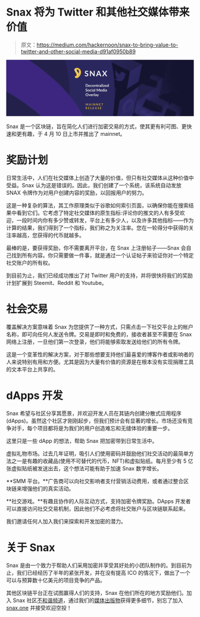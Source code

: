 # Snax 将为 Twitter 和其他社交媒体带来价值

> 原文：<https://medium.com/hackernoon/snax-to-bring-value-to-twitter-and-other-social-media-d91af0950b89>

![](img/ddec05520224ea732ce4aac14dccf8be.png)

Snax 是一个区块链，旨在简化人们进行加密交易的方式，使其更有利可图、更快速和更有趣，于 4 月 10 日上市并推出了 mainnet。

# 奖励计划

日常生活中，人们在社交媒体上创造了大量的价值，但只有社交媒体从这种价值中受益。Snax 认为这是错误的。因此，我们创建了一个系统，该系统自动发放 SNAX 令牌作为对用户创建内容的奖励，以回报用户的努力。

这是一种复杂的算法，其工作原理类似于谷歌如何索引页面，以确保你能在搜索结果中看到它们。它考虑了特定社交媒体的原生指标:评论你的推文的人有多受欢迎，一段时间内你有多少赞或转发，平台上有多少人，以及许多其他指标——作为计算的结果，我们得到了一个指标，我们称之为关注率。您在一轮得分中获得的关注率越高，您获得的代币就越多。

最棒的是，要获得奖励，你不需要离开平台，在 Snax 上注册帖子——Snax 会自己找到所有内容。你只需要做一件事，就是通过一个认证帖子来验证你对一个特定社交账户的所有权。

到目前为止，我们已经成功推出了对 Twitter 用户的支持，并将很快将我们的奖励计划扩展到 Steemit、Reddit 和 Youtube。

# 社会交易

覆盖解决方案意味着 Snax 为您提供了一种方式，只需点击一下社交平台上的帐户名称，即可向任何人发送令牌。交易是即时和免费的，接收者甚至不需要在 Snax 网络上注册，一旦他们第一次登录，他们将能够索取发送给他们的所有令牌。

这是一个变革性的解决方案，对于那些想要支持他们最喜爱的博客作者或影响者的人来说特别有用和方便。尤其是因为大量有价值的资源是在根本没有实现捐赠工具的文本平台上共享的。

# dApps 开发

Snax 希望与社区分享其愿景，并欢迎开发人员在其链内创建分散式应用程序(dApps)。虽然这个社区才刚刚起步，但我们预计会有显著的增长。市场还没有竞争对手，每个项目都将是为我们的用户创造难忘和无缝体验的重要一步。

这里只是一些 dApp 的想法，帮助 Snax 把加密带到日常生活中。

虚拟礼物市场。过去几年证明，吸引人们使用密码并鼓励他们社交活动的最简单方法之一是有趣的收藏品(使用不可替代的代币，NFT)和虚拟贴纸。每月至少有 5 亿张虚拟贴纸被发送出去，这个想法可能有助于加速 Snax 数字增长。

**SMM 平台。**广告商可以向社交影响者支付营销活动费用，或者通过整合区块链来增强他们的真实活动。

**社交游戏。**有趣且协作的人际互动方式，支持加密令牌奖励。DApps 开发者可以直接访问社交交易机制，因此他们不必考虑将社交账户与区块链联系起来。

我们邀请任何人加入我们来探索和开发加密的潜力。

# 关于 Snax

Snax 是由一个致力于帮助人们采用加密并享受其好处的小团队制作的。到目前为止，我们已经经历了半年的紧张开发，并在没有提高 ICO 的情况下，做出了一个可以与预算数十亿美元的项目竞争的产品。

其他区块链平台正在试图赢得人们的支持，Snax 在他们所在的地方奖励他们。加入 Snax 社区[不和谐频道](https://discord.gg/qygxJAZ)，通过我们的[媒体出版物](/@Snax)获得更多细节，别忘了加入 [snax.one](https://snax.one) 并接受欢迎空投！